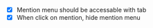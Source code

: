 -   [x] Mention menu should be accessable with tab
-   [x] When click on mention, hide mention menu

